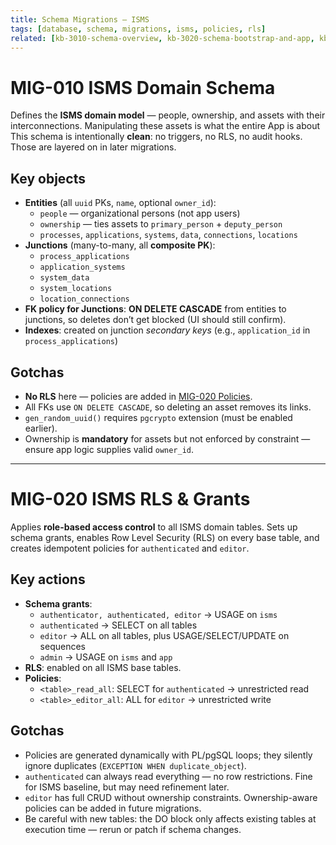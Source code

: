 ```yaml
--- 
title: Schema Migrations – ISMS 
tags: [database, schema, migrations, isms, policies, rls] 
related: [kb-3010-schema-overview, kb-3020-schema-bootstrap-and-app, kb-3099-schema-audit] 
--- 
```

 
# MIG-010 ISMS Domain Schema 
Defines the **ISMS domain model** — people, ownership, and assets with their interconnections. 
Manipulating these assets is what the entire App is about 
This schema is intentionally **clean**: no triggers, no RLS, no audit hooks. Those are layered on in later migrations. 
 
## Key objects 
- **Entities** (all `uuid` PKs, `name`, optional `owner_id`): 
  - `people` — organizational persons (not app users) 
  - `ownership` — ties assets to `primary_person` + `deputy_person` 
  - `processes`, `applications`, `systems`, `data`, `connections`, `locations` 
- **Junctions** (many-to-many, all **composite PK**): 
  - `process_applications`
  - `application_systems` 
  - `system_data` 
  - `system_locations` 
  - `location_connections` 
- **FK policy for Junctions**: **ON DELETE CASCADE** from entities to junctions, so deletes don’t get blocked (UI should still confirm).
- **Indexes**: created on junction *secondary keys* (e.g., `application_id` in `process_applications`) 

## Gotchas 
- **No RLS** here — policies are added in [MIG-020 Policies](mig-020-policies.md). 
- All FKs use `ON DELETE CASCADE`, so deleting an asset removes its links. 
- `gen_random_uuid()` requires `pgcrypto` extension (must be enabled earlier). 
- Ownership is **mandatory** for assets but not enforced by constraint — ensure app logic supplies valid `owner_id`. 
 
 
---- 
# MIG-020 ISMS RLS & Grants 
Applies **role-based access control** to all ISMS domain tables. 
Sets up schema grants, enables Row Level Security (RLS) on every base table, and creates idempotent policies for `authenticated` and `editor`. 
 
## Key actions 
- **Schema grants**: 
  - `authenticator, authenticated, editor` → USAGE on `isms` 
  - `authenticated` → SELECT on all tables 
  - `editor` → ALL on all tables, plus USAGE/SELECT/UPDATE on sequences 
  - `admin` → USAGE on `isms` and `app` 
- **RLS**: enabled on all ISMS base tables. 
- **Policies**: 
  - `<table>_read_all`: SELECT for `authenticated` → unrestricted read 
  - `<table>_editor_all`: ALL for `editor` → unrestricted write 
 
## Gotchas 
- Policies are generated dynamically with PL/pgSQL loops; they silently ignore duplicates (`EXCEPTION WHEN duplicate_object`). 
- `authenticated` can always read everything — no row restrictions. Fine for ISMS baseline, but may need refinement later. 
- `editor` has full CRUD without ownership constraints. Ownership-aware policies can be added in future migrations. 
- Be careful with new tables: the DO block only affects existing tables at execution time — rerun or patch if schema changes. 
 